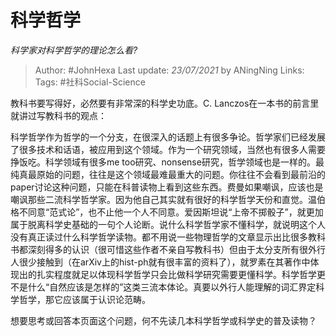 # 科学哲学
*科学家对科学哲学的理论怎么看?*

> Author: #JohnHexa
Last update: *23/07/2021* by ANingNing
Links:
Tags: #社科Social-Science 

 
教科书要写得好，必然要有非常深的科学史功底。C. Lanczos在一本书的前言里就讲过写教科书的观点：


 
科学哲学作为哲学的一个分支，在很深入的话题上有很多争论。哲学家们已经发展了很多技术和话语，被应用到这个领域。作为一个研究领域，当然也有很多人需要挣饭吃。科学领域有很多me too研究、nonsense研究，哲学领域也是一样的。最纯真最原始的问题，往往是这个领域最难最重大的问题。你往往不会看到最前沿的paper讨论这种问题，只能在科普读物上看到这些东西。费曼如果嘲讽，应该也是嘲讽那些二流科学哲学家。因为他自己其实就有很好的科学哲学天份和直觉。温伯格不同意“范式论”，也不止他一个人不同意。爱因斯坦说“上帝不掷骰子”，就更加属于脱离科学史基础的一句个人论断。说什么科学哲学家不懂科学，就说明这个人没有真正读过什么科学哲学读物。都不用说一些物理哲学的文章显示出比很多教科书都深刻得多的认识（很可惜这些作者不亲自写教科书）但由于太分支所有很外行人很少接触到（在arXiv上的hist-ph就有很丰富的资料了），就罗素在其著作中体现出的扎实程度就足以体现科学哲学只会比做科学研究需要更懂科学。科学哲学更不是什么“自然应该是怎样的”这类三流本体论。真要以外行人能理解的词汇界定科学哲学，那它应该属于认识论范畴。

想要思考或回答本页面这个问题，何不先读几本科学哲学或科学史的普及读物？




